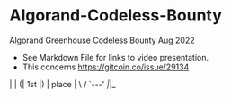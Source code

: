 # Algorand-Codeless-Bounty
Algorand Greenhouse Codeless Bounty Aug 2022


* See Markdown File for links to video presentation.
* This concerns https://gitcoin.co/issue/29134

 |       |
(|  1st  |)
 | place |
  \     /
   `---'
   _|_|_

